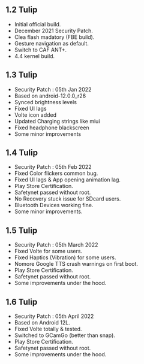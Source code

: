 ## 1.2 Tulip

- Initial official build.
- December 2021 Security Patch.
- Clea flash madatory (FBE build).
- Gesture navigation as default.
- Switch to CAF ANT+.
- 4.4 kernel build.

## 1.3 Tulip

- Security Patch : 05th Jan 2022
- Based on android-12.0.0_r26
- Synced brightness levels
- Fixed UI lags
- Volte icon added
- Updated Charging strings like miui
- Fixed headphone blackscreen
- Some minor improvements

## 1.4 Tulip

- Security Patch : 05th Feb 2022
- Fixed Color flickers common bug.
- Fixed UI lags & App opening animation lag.
- Play Store Certification.
- Safetynet passed without root.
- No Recovery stuck issue for SDcard users.
- Bluetooth Devices working fine.
- Some minor improvements.

## 1.5 Tulip

- Security Patch : 05th March 2022
- Fixed Volte for some users.
- Fixed Haptics (Vibration) for some users.
- Nomore Google TTS crash warnings on first boot.
- Play Store Certification.
- Safetynet passed without root.
- Some improvements under the hood.

## 1.6 Tulip

- Security Patch : 05th April 2022
- Based on Android 12L.
- Fixed Volte totally & tested.
- Switched to GCamGo (better than snap).
- Play Store Certification.
- Safetynet passed without root.
- Some improvements under the hood.
